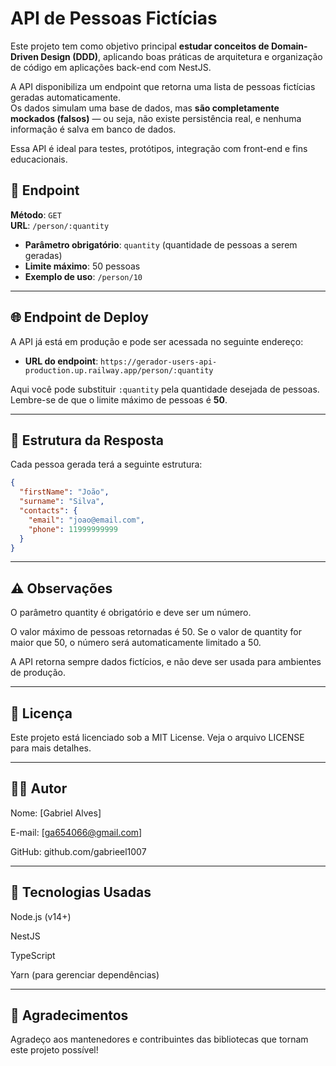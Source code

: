 # API de Pessoas Fictícias

Este projeto tem como objetivo principal **estudar conceitos de Domain-Driven Design (DDD)**, aplicando boas práticas de arquitetura e organização de código em aplicações back-end com NestJS.

A API disponibiliza um endpoint que retorna uma lista de pessoas fictícias geradas automaticamente.  
Os dados simulam uma base de dados, mas **são completamente mockados (falsos)** — ou seja, não existe persistência real, e nenhuma informação é salva em banco de dados.

Essa API é ideal para testes, protótipos, integração com front-end e fins educacionais.

## 📍 **Endpoint**

**Método**: `GET`  
**URL**: `/person/:quantity`

- **Parâmetro obrigatório**: `quantity` (quantidade de pessoas a serem geradas)
- **Limite máximo**: 50 pessoas
- **Exemplo de uso**: `/person/10`

---

## 🌐 **Endpoint de Deploy**

A API já está em produção e pode ser acessada no seguinte endereço:

- **URL do endpoint**: `https://gerador-users-api-production.up.railway.app/person/:quantity`

Aqui você pode substituir `:quantity` pela quantidade desejada de pessoas. Lembre-se de que o limite máximo de pessoas é **50**.

---

## 📝 **Estrutura da Resposta**

Cada pessoa gerada terá a seguinte estrutura:

```json
{
  "firstName": "João",
  "surname": "Silva",
  "contacts": {
    "email": "joao@email.com",
    "phone": 11999999999
  }
}
```

---

## ⚠️ **Observações**

O parâmetro quantity é obrigatório e deve ser um número.

O valor máximo de pessoas retornadas é 50. Se o valor de quantity for maior que 50, o número será automaticamente limitado a 50.

A API retorna sempre dados fictícios, e não deve ser usada para ambientes de produção.

---

## 📄 **Licença**

Este projeto está licenciado sob a MIT License. Veja o arquivo LICENSE para mais detalhes.

---

## 👨‍💻 **Autor**

Nome: [Gabriel Alves]

E-mail: [ga654066@gmail.com]

GitHub: github.com/gabrieel1007

---

## 🔧 **Tecnologias Usadas**

Node.js (v14+)

NestJS

TypeScript

Yarn (para gerenciar dependências)

---

## 📜 **Agradecimentos**

Agradeço aos mantenedores e contribuintes das bibliotecas que tornam este projeto possível!
